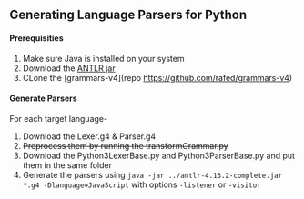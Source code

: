 ## Generating Language Parsers for Python

#### Prerequisities
1. Make sure Java is installed on your system
2. Download the [ANTLR jar](https://www.antlr.org/download.html)
3. CLone the [grammars-v4](repo https://github.com/rafed/grammars-v4)

#### Generate Parsers
For each target language-
1. Download the Lexer.g4 & Parser.g4
2. ~~Preprocess them by running the transformGrammar.py~~
3. Download the Python3LexerBase.py and Python3ParserBase.py and put them in the same folder
4. Generate the parsers using ```java -jar ../antlr-4.13.2-complete.jar *.g4 -Dlanguage=JavaScript``` with options ```-listener``` or ```-visitor```